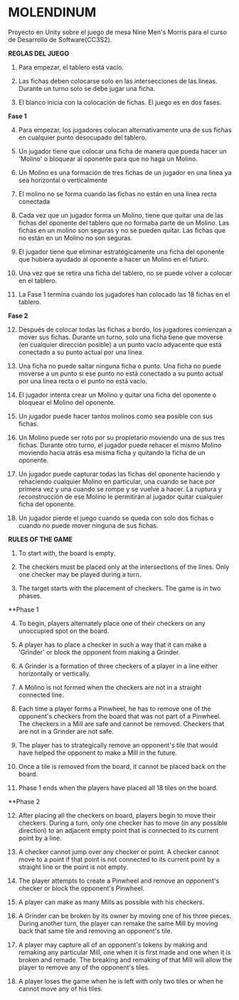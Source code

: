 # MOLENDINUM

Proyecto en Unity sobre el juego de mesa Nine Men's Morris para el curso de Desarrollo de Software(CC3S2).

**REGLAS DEL JUEGO**

1. Para empezar, el tablero está vacío.

2. Las fichas deben colocarse solo en las intersecciones de las líneas. Durante un turno solo se debe jugar una ficha.

3. El blanco inicia con la colocación de fichas. El juego es en dos fases. 

**Fase 1**

4. Para empezar, los jugadores colocan alternativamente una de sus fichas en cualquier punto desocupado del tablero. 

5. Un jugador tiene que colocar una ficha de manera que pueda hacer un 'Molino' o bloquear al oponente para que no haga un Molino. 

6. Un Molino es una formación de tres fichas de un jugador en una línea ya sea horizontal o verticalmente

7. El molino no se forma cuando las fichas no están en una línea recta conectada

8. Cada vez que un jugador forma un Molino, tiene que quitar una de las fichas del oponente del tablero que no formaba parte de un Molino. Las fichas en un molino son seguras y no se pueden quitar. Las fichas que no están en un Molino no son seguras. 

9. El jugador tiene que eliminar estratégicamente una ficha del oponente que hubiera ayudado al oponente a hacer un Molino en el futuro.
 
10. Una vez que se retira una ficha del tablero, no se puede volver a colocar en el tablero. 

11. La Fase 1 termina cuando los jugadores han colocado las 18 fichas en el tablero. 

**Fase 2**

12. Después de colocar todas las fichas a bordo, los jugadores comienzan a mover sus fichas. Durante un turno, solo una ficha tiene que moverse (en cualquier dirección posible) a un punto vacío adyacente que está conectado a su punto actual por una línea.

13. Una ficha no puede saltar ninguna ficha o punto. Una ficha no puede moverse a un punto si ese punto no está conectado a su punto actual por una línea recta o el punto no está vacío.

14. El jugador intenta crear un Molino y quitar una ficha del oponente o bloquear el Molino del oponente. 

15. Un jugador puede hacer tantos molinos como sea posible con sus fichas.
 
16. Un Molino puede ser roto por su propietario moviendo una de sus tres fichas. Durante otro turno, el jugador puede rehacer el mismo Molino moviendo hacia atrás esa misma ficha y quitando la ficha de un oponente.

17. Un jugador puede capturar todas las fichas del oponente haciendo y rehaciendo cualquier Molino en particular, una cuando se hace por primera vez y una cuando se rompe y se vuelve a hacer. La ruptura y reconstrucción de ese Molino le permitirán al jugador quitar cualquier ficha del oponente.

18. Un jugador pierde el juego cuando se queda con solo dos fichas o cuando no puede mover ninguna de sus fichas.



**RULES OF THE GAME**

1. To start with, the board is empty.

2. The checkers must be placed only at the intersections of the lines. Only one checker may be played during a turn.

3. The target starts with the placement of checkers. The game is in two phases. 

**Phase 1

4. To begin, players alternately place one of their checkers on any unoccupied spot on the board. 

5. A player has to place a checker in such a way that it can make a 'Grinder' or block the opponent from making a Grinder. 

6. A Grinder is a formation of three checkers of a player in a line either horizontally or vertically.

7. A Molino is not formed when the checkers are not in a straight connected line.

8. Each time a player forms a Pinwheel, he has to remove one of the opponent's checkers from the board that was not part of a Pinwheel. The checkers in a Mill are safe and cannot be removed. Checkers that are not in a Grinder are not safe. 

9. The player has to strategically remove an opponent's tile that would have helped the opponent to make a Mill in the future.
 
10. Once a tile is removed from the board, it cannot be placed back on the board. 

11. Phase 1 ends when the players have placed all 18 tiles on the board. 

**Phase 2

12. After placing all the checkers on board, players begin to move their checkers. During a turn, only one checker has to move (in any possible direction) to an adjacent empty point that is connected to its current point by a line.

13. A checker cannot jump over any checker or point. A checker cannot move to a point if that point is not connected to its current point by a straight line or the point is not empty.

14. The player attempts to create a Pinwheel and remove an opponent's checker or block the opponent's Pinwheel. 

15. A player can make as many Mills as possible with his checkers.
 
16. A Grinder can be broken by its owner by moving one of his three pieces. During another turn, the player can remake the same Mill by moving back that same tile and removing an opponent's tile.

17. A player may capture all of an opponent's tokens by making and remaking any particular Mill, one when it is first made and one when it is broken and remade. The breaking and remaking of that Mill will allow the player to remove any of the opponent's tiles.

18. A player loses the game when he is left with only two tiles or when he cannot move any of his tiles.
